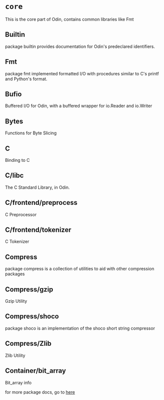 # `core`
This is the core part of Odin, contains common libraries like Fmt

## Builtin
package builtin provides documentation for Odin's predeclared identifiers.

## Fmt
package fmt implemented formatted I/O with procedures similar to C's printf and Python's format.

## Bufio
Buffered I/O for Odin, with a buffered wrapper for io.Reader and io.Writer

## Bytes
Functions for Byte Slicing

## C
Binding to C <!-- You can change this if this is wrong -->

## C/libc
The C Standard Library, in Odin.

## C/frontend/preprocess
C Preprocessor <!-- You can change this if this wrong -->

## C/frontend/tokenizer
C Tokenizer <!-- You can change this if this wrong -->

## Compress
package compress is a collection of utilities to aid with other compression packages

## Compress/gzip
Gzip Utility

## Compress/shoco
package shoco is an implementation of the shoco short string compressor

## Compress/Zlib
Zlib Utility

## Container/bit_array
Bit_array info

for more package docs, go to [here](https://pkg.odin-lang.org/core/)